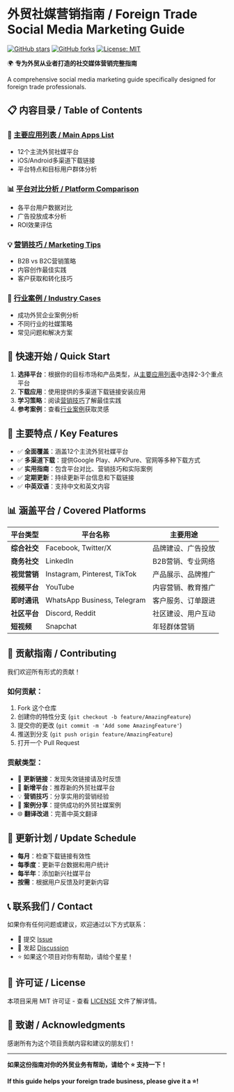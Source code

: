 # 外贸社媒营销指南 / Foreign Trade Social Media Marketing Guide

[![GitHub stars](https://img.shields.io/github/stars/everett7623/foreign-trade-social-media-guide.svg)](https://github.com/everett7623/foreign-trade-social-media-guide/stargazers)
[![GitHub forks](https://img.shields.io/github/forks/everett7623/foreign-trade-social-media-guide.svg)](https://github.com/everett7623/foreign-trade-social-media-guide/network)
[![License: MIT](https://img.shields.io/badge/License-MIT-yellow.svg)](https://opensource.org/licenses/MIT)

🌍 **专为外贸从业者打造的社交媒体营销完整指南**

A comprehensive social media marketing guide specifically designed for foreign trade professionals.

## 📋 内容目录 / Table of Contents

### 📱 [主要应用列表 / Main Apps List](foreign-trade-social-media-apps.md)
- 12个主流外贸社媒平台
- iOS/Android多渠道下载链接
- 平台特点和目标用户群体分析

### 📊 [平台对比分析 / Platform Comparison](docs/platform-comparison.md)
- 各平台用户数据对比
- 广告投放成本分析
- ROI效果评估

### 💡 [营销技巧 / Marketing Tips](docs/marketing-tips.md)
- B2B vs B2C营销策略
- 内容创作最佳实践
- 客户获取和转化技巧

### 🎯 [行业案例 / Industry Cases](docs/industry-cases.md)
- 成功外贸企业案例分析
- 不同行业的社媒策略
- 常见问题和解决方案

## 🚀 快速开始 / Quick Start

1. **选择平台**：根据你的目标市场和产品类型，从[主要应用列表](foreign-trade-social-media-apps.md)中选择2-3个重点平台
2. **下载应用**：使用提供的多渠道下载链接安装应用
3. **学习策略**：阅读[营销技巧](docs/marketing-tips.md)了解最佳实践
4. **参考案例**：查看[行业案例](docs/industry-cases.md)获取灵感

## 🌟 主要特点 / Key Features

- ✅ **全面覆盖**：涵盖12个主流外贸社媒平台
- ✅ **多渠道下载**：提供Google Play、APKPure、官网等多种下载方式
- ✅ **实用指南**：包含平台对比、营销技巧和实际案例
- ✅ **定期更新**：持续更新平台信息和下载链接
- ✅ **中英双语**：支持中文和英文内容

## 📊 涵盖平台 / Covered Platforms

| 平台类型 | 平台名称 | 主要用途 |
|---------|---------|---------|
| **综合社交** | Facebook, Twitter/X | 品牌建设、广告投放 |
| **商务社交** | LinkedIn | B2B营销、专业网络 |
| **视觉营销** | Instagram, Pinterest, TikTok | 产品展示、品牌推广 |
| **视频平台** | YouTube | 内容营销、教育推广 |
| **即时通讯** | WhatsApp Business, Telegram | 客户服务、订单跟进 |
| **社区平台** | Discord, Reddit | 社区建设、用户互动 |
| **短视频** | Snapchat | 年轻群体营销 |

## 🤝 贡献指南 / Contributing

我们欢迎所有形式的贡献！

### 如何贡献：
1. Fork 这个仓库
2. 创建你的特性分支 (`git checkout -b feature/AmazingFeature`)
3. 提交你的更改 (`git commit -m 'Add some AmazingFeature'`)
4. 推送到分支 (`git push origin feature/AmazingFeature`)
5. 打开一个 Pull Request

### 贡献类型：
- 🔗 **更新链接**：发现失效链接请及时反馈
- 📱 **新增平台**：推荐新的外贸社媒平台
- 💡 **营销技巧**：分享实用的营销经验
- 📝 **案例分享**：提供成功的外贸社媒案例
- 🌐 **翻译改进**：完善中英文翻译

## 📅 更新计划 / Update Schedule

- **每月**：检查下载链接有效性
- **每季度**：更新平台数据和用户统计
- **每半年**：添加新兴社媒平台
- **按需**：根据用户反馈及时更新内容

## 📞 联系我们 / Contact

如果你有任何问题或建议，欢迎通过以下方式联系：

- 📧 提交 [Issue](https://github.com/everett7623/foreign-trade-social-media-guide/issues)
- 💬 发起 [Discussion](https://github.com/everett7623/foreign-trade-social-media-guide/discussions)
- ⭐ 如果这个项目对你有帮助，请给个星星！

## 📄 许可证 / License

本项目采用 MIT 许可证 - 查看 [LICENSE](LICENSE) 文件了解详情。

## 🙏 致谢 / Acknowledgments

感谢所有为这个项目贡献内容和建议的朋友们！

---

**如果这份指南对你的外贸业务有帮助，请给个 ⭐️ 支持一下！**

**If this guide helps your foreign trade business, please give it a ⭐️!**
